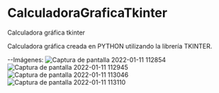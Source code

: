 # CalculadoraGraficaTkinter
Calculadora gráfica tkinter

Calculadora gráfica creada en PYTHON utilizando la librería TKINTER.

--Imágenes:
![Captura de pantalla 2022-01-11 112854](https://user-images.githubusercontent.com/71859483/148994899-fc31d275-85ff-43c3-81a3-8a245322d57b.png)
![Captura de pantalla 2022-01-11 112945](https://user-images.githubusercontent.com/71859483/148994915-b602ea49-d563-43da-897f-f246edf6f1f7.png)
![Captura de pantalla 2022-01-11 113046](https://user-images.githubusercontent.com/71859483/148994930-8d06eff3-c38a-4cde-af42-48887d8e4ea9.png)
![Captura de pantalla 2022-01-11 113110](https://user-images.githubusercontent.com/71859483/148994943-3df782ec-0165-41d0-9c61-4eef438b00a9.png)
